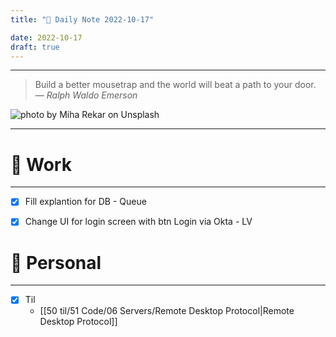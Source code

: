 ```yaml
---
title: "🌱 Daily Note 2022-10-17"

date: 2022-10-17
draft: true
---
```



---

> Build a better mousetrap and the world will beat a path to your door.
> — <cite>Ralph Waldo Emerson</cite>

![photo by Miha Rekar on Unsplash](https://images.unsplash.com/photo-1593679916468-851527f3ee27?crop=entropy&cs=tinysrgb&fm=jpg&ixid=MnwzNjM5Nzd8MHwxfHJhbmRvbXx8fHx8fHx8fDE2NjU5NzIzMTk&ixlib=rb-1.2.1&q=80&w=500&h=500)

---


# 💼 Work
---
- [x] Fill explantion for DB - Queue
- [x] Change UI for login screen with btn Login via Okta - LV


# 🌱 Personal
---
- [x] Til
	-  [[50 til/51 Code/06 Servers/Remote Desktop Protocol|Remote Desktop Protocol]] 
